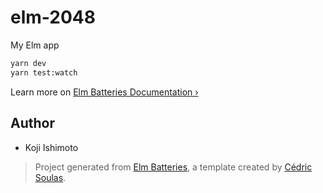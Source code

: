 # elm-2048

My Elm app

```bash
yarn dev
yarn test:watch
```

Learn more on [Elm Batteries Documentation ›](https://github.com/cedricss/elm-batteries#table-of-contents)

## Author

- Koji Ishimoto

> Project generated from [Elm Batteries](https://github.com/cedricss/elm-batteries), a template created by [Cédric Soulas](https://twitter.com/CedricSoulas).
